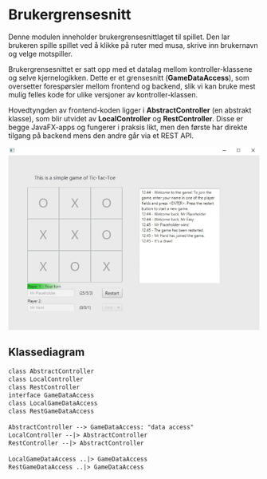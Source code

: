 # Brukergrensesnitt
Denne modulen inneholder brukergrensesnittlaget til spillet. Den lar brukeren
spille spillet ved å klikke på ruter med musa, skrive inn brukernavn og velge motspiller.

Brukergrensesnittet er satt opp med et datalag mellom kontroller-klassene
 og selve kjernelogikken. Dette er et grensesnitt (**GameDataAccess**),
 som oversetter forespørsler mellom frontend og backend, slik vi kan bruke
 mest mulig felles kode for ulike versjoner av kontroller-klassen.
 
 Hovedtyngden av frontend-koden ligger i **AbstractController** (en abstrakt klasse),
  som blir utvidet av **LocalController** og **RestController**. Disse er begge JavaFX-apps
  og fungerer i praksis likt, men den første har direkte tilgang på backend
  mens den andre går via et REST API.
  
  ![Game](game.jpg)
 
 ## Klassediagram
 ```plantuml
 class AbstractController
 class LocalController
 class RestController
 interface GameDataAccess
 class LocalGameDataAccess
 class RestGameDataAccess
 
 AbstractController --> GameDataAccess: "data access"
 LocalController --|> AbstractController
 RestController --|> AbstractController
 
 LocalGameDataAccess ..|> GameDataAccess
 RestGameDataAccess ..|> GameDataAccess
 ```